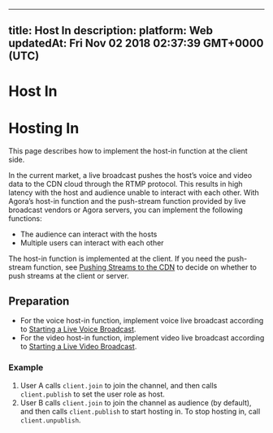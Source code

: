 
---
title: Host In
description: 
platform: Web
updatedAt: Fri Nov 02 2018 02:37:39 GMT+0000 (UTC)
---
# Host In
# Hosting In

This page describes how to implement the host-in function at the client side.

In the current market, a live broadcast pushes the host’s voice and video data to the CDN cloud through the RTMP protocol. This results in high latency with the host and audience unable to interact with each other. With Agora’s host-in function and the push-stream function provided by live broadcast vendors or Agora servers, you can implement the following functions:

- The audience can interact with the hosts
- Multiple users can interact with each other

The host-in function is implemented at the client. If you need the push-stream function, see [Pushing Streams to the CDN](../../en/Quickstart%20Guide/push_stream_web.md) to decide on whether to push streams at the client or server.

## Preparation

- For the voice host-in function, implement voice live broadcast according to [Starting a Live Voice Broadcast](../../en/Quickstart%20Guide/broadcast_audio_web.md).
- For the video host-in function, implement video live broadcast according to [Starting a Live Video Broadcast](../../en/Quickstart%20Guide/broadcast_video_web.md).

### Example

1. User A calls `client.join` to join the channel, and then calls `client.publish` to set the user role as host.
2. User B calls `client.join` to join the channel as audience \(by default\), and then calls `client.publish`  to start hosting in. To stop hosting in, call `client.unpublish`.
